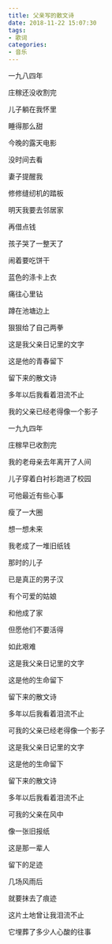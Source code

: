 ```yaml
---
title: 父亲写的散文诗
date: 2018-11-22 15:07:30
tags:
- 歌词
categories:
- 音乐
---
```

一九八四年

庄稼还没收割完

儿子躺在我怀里

睡得那么甜

今晚的露天电影

没时间去看

妻子提醒我

修修缝纫机的踏板

明天我要去邻居家

再借点钱

孩子哭了一整天了

闹着要吃饼干

蓝色的涤卡上衣

痛往心里钻

蹲在池塘边上

狠狠给了自己两拳

这是我父亲日记里的文字

这是他的青春留下

留下来的散文诗

多年以后我看着泪流不止

我的父亲已经老得像一个影子

一九九四年

庄稼早已收割完

我的老母亲去年离开了人间

儿子穿着白衬衫跑进了校园

可他最近有些心事

瘦了一大圈

想一想未来

我老成了一堆旧纸钱

那时的儿子

已是真正的男子汉

有个可爱的姑娘

和他成了家

但愿他们不要活得

如此艰难

这是我父亲日记里的文字

这是他的生命留下

留下来的散文诗

多年以后我看着泪流不止

可我的父亲已经老得像一个影子

这是我父亲日记里的文字

这是他的生命留下

留下来的散文诗

多年以后我看着泪流不止

可我的父亲在风中

像一张旧报纸

这是那一辈人

留下的足迹

几场风雨后

就要抹去了痕迹

这片土地曾让我泪流不止

它埋葬了多少人心酸的往事
